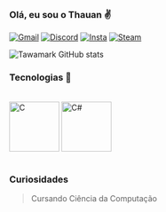 ### Olá, eu sou o Thauan ✌️

[![Gmail](https://img.shields.io/badge/Gmail-D14836?style=for-the-badge&logo=gmail&logoColor=white)](mailto:thauangustavok@gmail.com)
[![Discord](https://img.shields.io/badge/Discord-7289DA?style=for-the-badge&logo=discord&logoColor=white)](https://discord.com/users/513070617873088532)
[![Insta](https://img.shields.io/badge/Instagram-E4405F?style=for-the-badge&logo=instagram&logoColor=white)](https://www.instagram.com/_tawa1/)
[![Steam](https://img.shields.io/badge/Steam-000000?style=for-the-badge&logo=steam&logoColor=white)](https://steamcommunity.com/id/thauan_oficial/)


![Tawamark GitHub stats](https://github-readme-stats.vercel.app/api?username=tawamark&show_icons=true&theme=dracula)


### Tecnologias 📌

<div style="display: inline_block"><br/>
    <img height="90px" width="90px"align="center" alt="C" src="https://cdn.jsdelivr.net/gh/devicons/devicon@latest/icons/c/c-original.svg" />
    <img height="90px" width="90px"align="center" alt="C#" src="https://cdn.jsdelivr.net/gh/devicons/devicon@latest/icons/csharp/csharp-original.svg" />

</div><br/>

### Curiosidades
> Cursando Ciência da Computação <br/>



